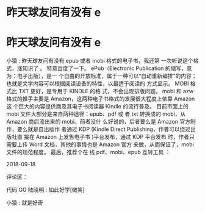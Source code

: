 # 昨天球友问有没有 e

# 昨天球友问有没有 e

小猿 : 昨天球友问有没有 epub 或者 mobi 格式的电子书，我还第 一次听说这个格式，涨知识了 。 特意百度了一下。 ePub（Electronic Publication 的缩写，意为：电子出版），是一 个自由的开放标准，属于一种可以“自动重新编排”的内容； 也就是文字内容可以根据阅读设备的特性，以最适于阅读的 方式显示。 MOBI 格式比 TXT 更好，是专用于 KINDLE 的格 式，不会出现排版问题。 mobi 和 azw 格式的推手主要是 Amazon，这两种电子书格式的发展很大程度上依靠 Amazon 这 个巨大的内容提供商及其电子书阅读器 Kindle 的流行普及。 目前市面上的 mobi 文件大部分是来自两种途径：epub、pdf 或 者 txt 转换成的 mobi，从 Amazon 商店流出来的 mobi。前者没什 么好说的，后者要么是 Amazon 官方制作，要么就是自出版作 者通过 KDP (Kindle Direct Publishing，作者可以绕过出版社直 接在 Amazon 上发售电子书 )平台发布，通过 KDP 平台发布 时，作者只需要上传 Word 文档，其他的事情也是 Amazon 官方 来做，从而保证了，mobi 文件的规范程度。 最后，推荐个在 线 pdf、mobi、epub 互转工具 ：

2018-09-18

评论区：

代码 GG 陆晓明 : 如此好学[微笑]

小猿 : 就是好奇